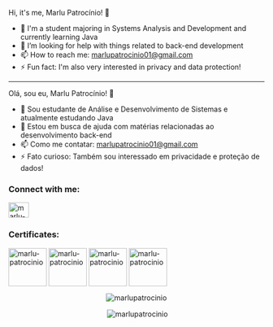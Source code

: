 
Hi, it's me, Marlu Patrocínio! 👋

- :blue_book: I'm a student majoring in Systems Analysis and Development and currently learning Java
- 🤔 I’m looking for help with things related to back-end development
- 📫 How to reach me: marlupatrocinio01@gmail.com
- ⚡ Fun fact: I'm also very interested in privacy and data protection!

--------------------------------------------------------------------------------------------------------

Olá, sou eu, Marlu Patrocínio! 👋

- :blue_book: Sou estudante de Análise e Desenvolvimento de Sistemas e atualmente estudando Java
- 🤔 Estou em busca de ajuda com matérias relacionadas ao desenvolvimento back-end
- 📫 Como me contatar: marlupatrocinio01@gmail.com
- ⚡ Fato curioso: Também sou interessado em privacidade e proteção de dados!

<h3 align="left">Connect with me:</h3>
<p align="left">
<a href="https://linkedin.com/in/marlu-patrocinio/?locale=en_US" target="blank"><img align="center" src="https://raw.githubusercontent.com/rahuldkjain/github-profile-readme-generator/master/src/images/icons/Social/linked-in-alt.svg" alt="marlu-patrocinio" height="30" width="40" /></a>
</p>

<h3 align="left">Certificates:</h3>
<p align="left">
<a href="https://app.exeed.pro/holder/badge/90209" target="blank"><img align="center" src="https://i.postimg.cc/wvkmkZz6/EXIN-Badge-Module-Foundation-PDP-1024x1024.png" alt="marlu-patrocinio" height="75" width="75" /></a>
<a href="https://www.credly.com/badges/0d4b0ada-fc02-407a-90c8-692f01f2736b/public_url" target="blank"><img align="center" src="https://i.postimg.cc/DzMh8rS6/cybersecurity-essentials.png" alt="marlu-patrocinio" height="75" width="75" /></a>
 <a href="https://www.cloudskillsboost.google/public_profiles/c46e267f-d472-4b01-b994-32638e3632f8" target="blank"><img align="center" src="https://i.postimg.cc/7h0YVT0S/google-cloud-logo-0.png" alt="marlu-patrocinio" height="75" width="75" /></a>
 <a href="https://catalog-education.oracle.com/pls/certview/sharebadge?id=0B49F9D802CCE6A0B9EB7849345FF246BE59C902710133AEEBF5D37A2CE9F0A0" target="blank"><img align="center" src="https://i.postimg.cc/yY0xPymk/OCIF2023-CA-1.png" alt="marlu-patrocinio" height="75" width="75" /></a>
</p>

<div align="center">
 <p><img align="center" src="https://github-readme-stats.vercel.app/api/top-langs?username=marlupatrocinio&show_icons=true&theme=dark&locale=en&layout=compact" alt="marlupatrocinio" /></p>

<p>&nbsp;<img align="center" src="https://github-readme-stats.vercel.app/api?username=marlupatrocinio&show_icons=true&theme=dark&locale=en" alt="marlupatrocinio" /></p>
</div>
